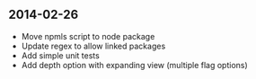 ## 2014-02-26
* Move npmls script to node package
* Update regex to allow linked packages
* Add simple unit tests
* Add depth option with expanding view (multiple flag options)
